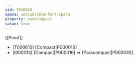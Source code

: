```yaml
---
uid: T016220
space: uncountable-fort-space
property: paracompact
value: true
---
```

[[Proof]]

* [T000610] [Compact|P000016]
* [I000013] [Compact|P000016] => [Paracompact|P000030]

